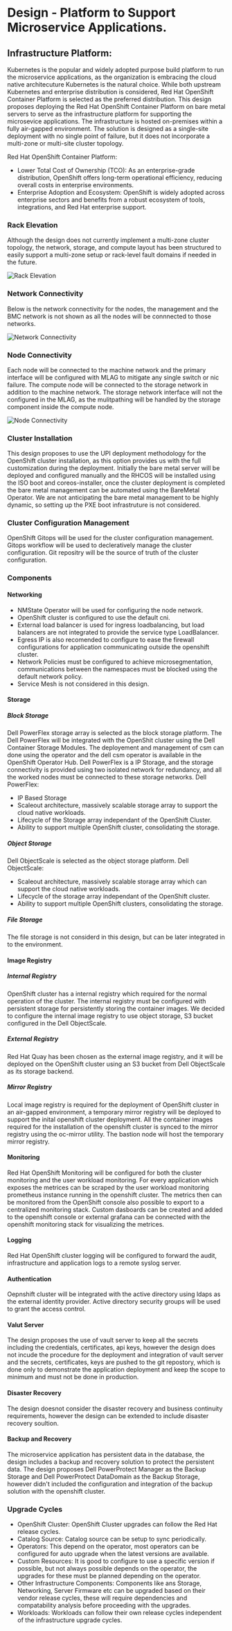 # Design - Platform to Support Microservice Applications.

## Infrastructure Platform:
Kubernetes is the popular and widely adopted purpose build platform to run the microservice applications, as the organization is embracing the cloud native architecuture Kubernetes is the natural choice. While both upstream Kubernetes and enterprise distribution is considered, Red Hat OpenShift Container Platform is selected as the preferred distribution. This design proposes deploying the Red Hat OpenShift Container Platform on bare metal servers to serve as the infrastructure platform for supporting the microsevice applications. The infrastructure is hosted on-premises within a fully air-gapped environment. The solution is designed as a single-site deployment with no single point of failure, but it does not incorporate a multi-zone or multi-site cluster topology.

Red Hat OpenShift Container Platform:
* Lower Total Cost of Ownership (TCO): As an enterprise-grade distribution, OpenShift offers long-term operational efficiency, reducing overall costs in enterprise environments.
* Enterprise Adoption and Ecosystem: OpenShift is widely adopted across enterprise sectors and benefits from a robust ecosystem of tools, integrations, and Red Hat enterprise support.

### Rack Elevation
Although the design does not currently implement a multi-zone cluster topology, the network, storage, and compute layout has been structured to easily support a multi-zone setup or rack-level fault domains if needed in the future.

![Rack Elevation](https://github.com/user-attachments/assets/abc3c592-330b-4574-8e75-16f98da54d4f)

### Network Connectivity
Below is the network connectivity for the nodes, the management and the BMC network is not shown as all the nodes will be connnected to those networks.

![Network Connectivity](https://github.com/user-attachments/assets/837d00d2-30f4-4339-8226-67b5ee45d81d)

### Node Connectivity
Each node will be connected to the machine network and the primary interface will be configured with MLAG to mitigate any single switch or nic failure. The compute node will be connected to the storage network in addition to the machine network. The storage network interface will not the configured in the MLAG, as the mulitpathing will be handled by the storage component inside the compute node.

![Node Connectivity](https://github.com/user-attachments/assets/7b70dce3-61e5-4ae4-8184-4dc40e6da1a7)

### Cluster Installation
This design proposes to use the UPI deployment methodology for the OpenShift cluster installation, as this option provides us with the full customization during the deployment. Initially the bare metal server will be deployed and configured manually and the RHCOS will be installed using the ISO boot and coreos-installer, once the cluster deployment is completed the bare metal management can be automated using the BareMetal Operator. We are not anticipating the bare metal management to be highly dynamic, so setting up the PXE boot infrastruture is not considered.

### Cluster Configuration Management
OpenShift Gitops will be used for the cluster configuration management. Gitops workflow will be used to decleratively manage the cluster configuration. Git repositry will be the source of truth of the cluster configuration.

### Components

#### Networking

* NMState Operator will be used for configuring the node network.
* OpenShift cluster is configured to use the default cni. 
* External load balancer is used for ingress loadbalancing, but load balancers are not integrated to provide the service type LoadBalancer.
* Egress IP is also recomended to configure to ease the firewall configurations for application communicating outside the openshift cluster.
* Network Policies must be configured to achieve microsegmentation, communications between the namespaces must be blocked using the default network policy.
* Service Mesh is not considered in this design.

#### Storage

##### Block Storage
Dell PowerFlex storage array is selected as the block storage platform. The Dell PowerFlex will be integrated with the OpenShit cluster using the Dell Container Storage Modules. The deployement and management of csm can done using the operator and the dell csm operator is available in the OpenShift Operator Hub.
Dell PowerFlex is a IP Storage, and the storage connectivity is provided using two isolated network for redundancy, and all the worked nodes must be connected to these storage networks.
Dell PowerFlex:
* IP Based Storage
* Scaleout architecture, massively scalable storage array to support the cloud native workloads.
* Lifecycle of the Storage array independant of the OpenShift Cluster.
* Ability to support multiple OpenShift cluster, consolidating the storage.

##### Object Storage
Dell ObjectScale is selected as the object storage platform.
Dell ObjectScale:
* Scaleout architecture, massively scalable storage array which can support the cloud native workloads.
* Lifecycle of the storage array independant of the OpenShift cluster.
* Ability to support multiple OpenShift clusters, consolidating the storage.

##### File Storage
The file storage is not considerd in this design, but can be later integrated in to the environment.

#### Image Registry

##### Internal Registry
OpenShift cluster has a internal registry which required for the normal operation of the cluster. The internal registry must be configured with persistent storage for persistently storing the container images. We decided to configure the internal image registry to use object storage, S3 bucket configured in the Dell ObjectScale.

##### External Registry
Red Hat Quay has been chosen as the external image registry, and it will be deployed on the OpenShift cluster using an S3 bucket from Dell ObjectScale as its storage backend. 

##### Mirror Registry
Local image registry is required for the deployment of OpenShift cluster in an air-gapped environment, a temporary mirror registry will be deployed to support the inital openshift cluster deployment. All the container images required for the installation of the openshift cluster is synced to the mirror registry using the oc-mirror utility. The bastion node will host the temporary mirror registry.

#### Monitoring 
Red Hat OpenShift Monitoring will be configured for both the cluster monitoring and the user workload monitoring. For every application which exposes the metrices can be scraped by the user workload monitoring prometheus instance running in the openshift cluster. The metrics then can be monitored from the OpenShift console also possible to export to a centralized monitoring stack. Custom dasboards can be created and added to the openshift console or external grafana can be connected with the openshift monitoring stack for visualizing the metrices.

#### Logging
Red Hat OpenShift cluster logging will be configured to forward the audit, infrastructure and application logs to a remote syslog server.

#### Authentication
Oepnshift cluster will be integrated with the active directory using ldaps as the external identity provider. Active directory security groups will be used to grant the access control.

#### Valut Server
The design proposes the use of vault server to keep all the secrets including the credentials, certificates, api keys, however the design does not incude the procedure for the deployment and integration of vault server and the secrets, certificates, keys are pushed to the git repostory, which is done only to demonstrate the application deployment and keep the scope to minimum and must not be done in production.

#### Disaster Recovery
The design doesnot consider the disaster recovery and business continuity requirements, however the design can be extended to include disaster recovery soultion.

#### Backup and Recovery
The microservice application has persistent data in the database, the design includes a backup and recovery solution to protect the persistent data. The design proposes Dell PowerProtect Manager as the Backup Storage and Dell PowerProtect DataDomain as the Backup Storage, however didn't included the configuration and integration of the backup solution with the openshift cluster.

### Upgrade Cycles

* OpenShift Cluster: OpenShift Cluster upgrades can follow the Red Hat release cycles.
* Catalog Source: Catalog source can be setup to sync periodically.
* Operators: This depend on the operator, most operators can be configured for auto upgrade when the latest versions are available.
* Custom Resources: It is good to configure to use a specific version if possible, but not always possible depends on the operator, the upgrades for these must be planned depending on the operator.
* Other Infrastructure Components: Components like ans Storage, Networking, Server Firmware etc can be upgraded based on their vendor release cycles, these will require dependencies and compatability analysis before proceeding with the upgrades.
* Workloads: Workloads can follow their own release cycles independent of the infrastructure upgrade cycles.


